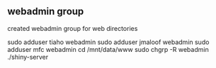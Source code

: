 ## webadmin group
created webadmin group for web directories

  sudo adduser tiaho webadmin
  sudo adduser jmaloof webadmin
  sudo adduser mfc webadmin
  cd /mnt/data/www
  sudo chgrp -R webadmin ./shiny-server
